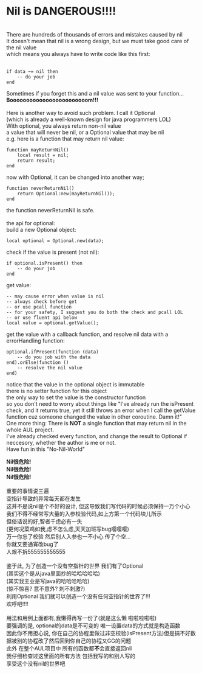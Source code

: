 # Nil is DANGEROUS!!!!
<br />
There are hundreds of thousands of errors and mistakes caused by nil<br />
It doesn't mean that nil is a wrong design, but we must take good care of the nil value<br />
which means you always have to write code like this first: <br /><br />

    if data ~= nil then
        -- do your job 
    end

Sometimes if you forget this and a nil value was sent to your function...<br />
<b> Boooooooooooooooooooooooom!!! </b> <br />
<br />
Here is another way to avoid such problem. I call it Optional<br />
(which is already a well-known design for java programmers LOL)<br />
With optional, you always return non-nil value <br />
a value that will never be nil, or a Optional value that may be nil<br />
e.g. here is a function that may return nil value: 

    function mayReturnNil() 
        local result = nil;
        return result;
    end
    
now with Optional, it can be changed into another way;

    function neverReturnNil()
        return Optional:new(mayReturnNil());
    end
    
the function neverReturnNil is safe.<br />
<br />
the api for optional:<br />
build a new Optional object:

    local optional = Optional.new(data);

check if the value is present (not nil):

    if optional.isPresent() then
        -- do your job
    end
    
get value:

    -- may cause error when value is nil
    -- always check before get
    -- or use pcall function
    -- for your safety, I suggest you do both the check and pcall LOL
    -- or use fluent api below
    local value = optional.getValue();
    
get the value with a callback function, and resolve nil data with a errorHandling function:

    optional.ifPresent(function (data) 
        -- do you job with the data
    end).orElse(function () 
        -- resolve the nil value
    end)

notice that the value in the optional object is immutable<br />
there is no setter function for this object<br />
the only way to set the value is the constructor function<br />
so you don't need to worry about things like "I've already run the isPresent check, and it returns true, yet it still throws an error when I call the getValue function cuz someone changed the value in other coroutine. Damn it!"<br />
One more thing: There is <b>NOT</b> a single function that may return nil in the whole AUL project.<br />
I've already checked every function, and change the result to Optional if neccesory, whether the author is me or not.<br />
Have fun in this "No-Nil-World"<br />

<b>Nil很危险!</b><br />
<b>Nil很危险!</b><br />
<b>Nil很危险!</b><br />
<br />
重要的事情说三遍<br />
空指针导致的异常每天都在发生<br />
这并不是说nil是个不好的设计, 但这导致我们写代码的时候必须保持一万个小心<br />
我们不得不经常写大量的入参校验代码,如上方第一个代码块儿所示<br />
但俗话说的好,智者千虑必有一失<br />
(更何况菜鸡如我,虑不怎么虑,天天加班写bug嘤嘤嘤)<br />
万一你忘了校验 然后别人入参也一不小心 传了个空...<br />
你就又要通宵改bug了<br />
人艰不拆555555555555<br />
<br />
鉴于此, 为了创造一个没有空指针的世界 我们有了Optional<br />
(其实这个是从java里面抄的哈哈哈哈哈)<br />
(其实我主业是写java的哈哈哈哈哈)<br />
(惊不惊喜? 意不意外? 刺不刺激?)<br />
利用Optional 我们就可以创造一个没有任何空指针的世界了!!!<br />
欢呼吧!!!!<br />
<br />
用法和用例上面都有,我懒得再写一份了(就是这么懒 啦啦啦啦啦)<br />
要强调的是, optional的data是不可变的 唯一设置data的方式就是构造函数<br />
因此你不用担心说, 你在自己的协程里做过非空校验(isPresent方法)但是搞不好数据被别的协程改了然后回到你自己的协程又GG的问题<br />
此外 在整个AUL项目中 所有的函数都<b>不</b>会直接返回nil<br />
我仔细检查过这里面的所有方法 包括我写的和别人写的<br />
享受这个没有nil的世界吧<br />

